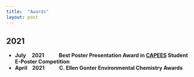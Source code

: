 ```yaml
---
title:  "Awards"
layout: post
---
```

## 2021
   - **July&#160;&#8201;&#8194;  2021** &#8195; &#8195; **Best Poster Presentation Award in [CAPEES](http://www.capees.org/bylaws.html) Student E-Poster Competition**
   - **April &#8194; 2021** &#8195; &#8195; **C. Ellen Gonter Environmental Chemistry Awards**
  
              
